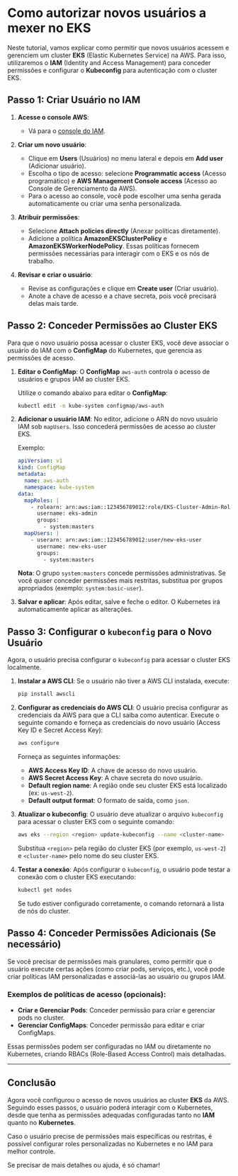 # Como autorizar novos usuários a mexer no EKS

Neste tutorial, vamos explicar como permitir que novos usuários acessem e gerenciem um cluster **EKS** (Elastic Kubernetes Service) na AWS. Para isso, utilizaremos o **IAM** (Identity and Access Management) para conceder permissões e configurar o **Kubeconfig** para autenticação com o cluster EKS.

## Passo 1: Criar Usuário no IAM

1. **Acesse o console AWS**:
   - Vá para o [console do IAM](https://console.aws.amazon.com/iam/).
   
2. **Criar um novo usuário**:
   - Clique em **Users** (Usuários) no menu lateral e depois em **Add user** (Adicionar usuário).
   - Escolha o tipo de acesso: selecione **Programmatic access** (Acesso programático) e **AWS Management Console access** (Acesso ao Console de Gerenciamento da AWS).
   - Para o acesso ao console, você pode escolher uma senha gerada automaticamente ou criar uma senha personalizada.

3. **Atribuir permissões**:
   - Selecione **Attach policies directly** (Anexar políticas diretamente).
   - Adicione a política **AmazonEKSClusterPolicy** e **AmazonEKSWorkerNodePolicy**. Essas políticas fornecem permissões necessárias para interagir com o EKS e os nós de trabalho.

4. **Revisar e criar o usuário**:
   - Revise as configurações e clique em **Create user** (Criar usuário).
   - Anote a chave de acesso e a chave secreta, pois você precisará delas mais tarde.

## Passo 2: Conceder Permissões ao Cluster EKS

Para que o novo usuário possa acessar o cluster EKS, você deve associar o usuário do IAM com o **ConfigMap** do Kubernetes, que gerencia as permissões de acesso.

1. **Editar o ConfigMap**:
   O **ConfigMap** `aws-auth` controla o acesso de usuários e grupos IAM ao cluster EKS.

   Utilize o comando abaixo para editar o **ConfigMap**:

   ```bash
   kubectl edit -n kube-system configmap/aws-auth
   ```

2. **Adicionar o usuário IAM**:
   No editor, adicione o ARN do novo usuário IAM sob `mapUsers`. Isso concederá permissões de acesso ao cluster EKS.

   Exemplo:

   ```yaml
   apiVersion: v1
   kind: ConfigMap
   metadata:
     name: aws-auth
     namespace: kube-system
   data:
     mapRoles: |
       - rolearn: arn:aws:iam::123456789012:role/EKS-Cluster-Admin-Role
         username: eks-admin
         groups:
           - system:masters
     mapUsers: |
       - userarn: arn:aws:iam::123456789012:user/new-eks-user
         username: new-eks-user
         groups:
           - system:masters
   ```

   **Nota**: O grupo `system:masters` concede permissões administrativas. Se você quiser conceder permissões mais restritas, substitua por grupos apropriados (exemplo: `system:basic-user`).

3. **Salvar e aplicar**:
   Após editar, salve e feche o editor. O Kubernetes irá automaticamente aplicar as alterações.

## Passo 3: Configurar o `kubeconfig` para o Novo Usuário

Agora, o usuário precisa configurar o `kubeconfig` para acessar o cluster EKS localmente.

1. **Instalar a AWS CLI**:
   Se o usuário não tiver a AWS CLI instalada, execute:

   ```bash
   pip install awscli
   ```

2. **Configurar as credenciais do AWS CLI**:
   O usuário precisa configurar as credenciais da AWS para que a CLI saiba como autenticar. Execute o seguinte comando e forneça as credenciais do novo usuário (Access Key ID e Secret Access Key):

   ```bash
   aws configure
   ```

   Forneça as seguintes informações:
   - **AWS Access Key ID**: A chave de acesso do novo usuário.
   - **AWS Secret Access Key**: A chave secreta do novo usuário.
   - **Default region name**: A região onde seu cluster EKS está localizado (ex: `us-west-2`).
   - **Default output format**: O formato de saída, como `json`.

3. **Atualizar o kubeconfig**:
   O usuário deve atualizar o arquivo `kubeconfig` para acessar o cluster EKS com o seguinte comando:

   ```bash
   aws eks --region <region> update-kubeconfig --name <cluster-name>
   ```

   Substitua `<region>` pela região do cluster EKS (por exemplo, `us-west-2`) e `<cluster-name>` pelo nome do seu cluster EKS.

4. **Testar a conexão**:
   Após configurar o `kubeconfig`, o usuário pode testar a conexão com o cluster EKS executando:

   ```bash
   kubectl get nodes
   ```

   Se tudo estiver configurado corretamente, o comando retornará a lista de nós do cluster.

## Passo 4: Conceder Permissões Adicionais (Se necessário)

Se você precisar de permissões mais granulares, como permitir que o usuário execute certas ações (como criar pods, serviços, etc.), você pode criar políticas IAM personalizadas e associá-las ao usuário ou grupos IAM.

### Exemplos de políticas de acesso (opcionais):
- **Criar e Gerenciar Pods**: Conceder permissão para criar e gerenciar pods no cluster.
- **Gerenciar ConfigMaps**: Conceder permissão para editar e criar ConfigMaps.

Essas permissões podem ser configuradas no IAM ou diretamente no Kubernetes, criando RBACs (Role-Based Access Control) mais detalhadas.

---

## Conclusão

Agora você configurou o acesso de novos usuários ao cluster **EKS** da AWS. Seguindo esses passos, o usuário poderá interagir com o Kubernetes, desde que tenha as permissões adequadas configuradas tanto no **IAM** quanto no **Kubernetes**.

Caso o usuário precise de permissões mais específicas ou restritas, é possível configurar roles personalizadas no Kubernetes e no IAM para melhor controle.

Se precisar de mais detalhes ou ajuda, é só chamar!
